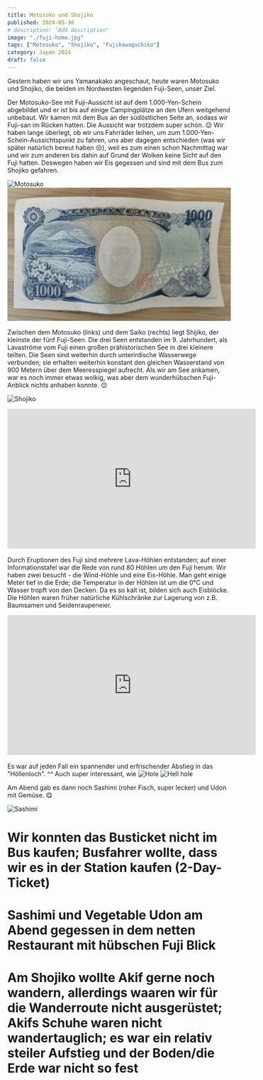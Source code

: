 ```yaml
---
title: Motosuko und Shojiko
published: 2024-05-30
# description: "Add description"
image: "./fuji-home.jpg"
tags: ["Motosuko", "Shojiko", "Fujikawaguchiko"]
category: Japan 2024
draft: false
---
```


Gestern haben wir uns Yamanakako angeschaut, heute waren Motosuko und Shojiko, die beiden im Nordwesten liegenden Fuji-Seen, unser Ziel.

Der Motosuko-See mit Fuji-Aussicht ist auf dem 1.000-Yen-Schein abgebildet und er ist bis auf einige Campingplätze an den Ufern weitgehend unbebaut. Wir kamen mit dem Bus an der südöstlichen Seite an, sodass wir Fuji-san im Rücken hatten. Die Aussicht war trotzdem super schön. 😌 Wir haben lange überlegt, ob wir uns Fahrräder leihen, um zum 1.000-Yen-Schein-Aussichtspunkt zu fahren, uns aber dagegen entschieden (was wir später natürlich bereut haben 😒), weil es zum einen schon Nachmittag war und wir zum anderen bis dahin auf Grund der Wolken keine Sicht auf den Fuji hatten. Deswegen haben wir Eis gegessen und sind mit dem Bus zum Shojiko gefahren. 

![Motosuko](./motosuko-with-text.jpg)
![1000-Yen-bill view](./yen.jpeg)

Zwischen dem Motosuko (links) und dem Saiko (rechts) liegt Shijiko, der kleinste der fünf Fuji-Seen. Die drei Seen entstanden im 9. Jahrhundert, als Lavaströme vom Fuji einen großen prähistorischen See in drei kleinere teilten. Die Seen sind weiterhin durch unterirdische Wasserwege verbunden; sie erhalten weiterhin konstant den gleichen Wasserstand von 900 Metern über dem Meeresspiegel aufrecht.
Als wir am See ankamen, war es noch immer etwas wolkig, was aber dem wunderhübschen Fuji-Anblick nichts anhaben konnte. 😉

![Shojiko](./shojiko.jpg)

<iframe width="560" height="315" src="https://www.youtube.com/embed/BG8buuGLn5A?si=-B1cW4VksvPZQOsl" title="YouTube video player" frameborder="0" allow="accelerometer; autoplay; clipboard-write; encrypted-media; gyroscope; picture-in-picture; web-share" referrerpolicy="strict-origin-when-cross-origin" allowfullscreen></iframe>

Durch Eruptionen des Fuji sind mehrere Lava-Höhlen entstanden; auf einer Informationstafel war die Rede von rund 80 Höhlen um den Fuji herum. Wir haben zwei besucht - die Wind-Höhle und eine Eis-Höhle. Man geht einige Meter tief in die Erde; die Temperatur in der Höhlen ist um die 0°C und Wasser tropft von den Decken. Da es so kalt ist, bilden sich auch Eisblöcke. Die Höhlen waren früher natürliche Kühlschränke zur Lagerung von z.B. Baumsamen und Seidenraupeneier.

<iframe width="560" height="315" src="https://www.youtube.com/embed/tkL3ZwAYyIE?si=J4POjy7tTAY3Bg_9" title="YouTube video player" frameborder="0" allow="accelerometer; autoplay; clipboard-write; encrypted-media; gyroscope; picture-in-picture; web-share" referrerpolicy="strict-origin-when-cross-origin" allowfullscreen></iframe>

Es war auf jeden Fall ein spannender und erfrischender Abstieg in das "Höllenloch". ^^ Auch super interessant, wie 
![Hole](./hole.jpg)
![Hell hole](./hell-hole.jpg)

Am Abend gab es dann noch Sashimi (roher Fisch, super lecker) und Udon mit Gemüse. 😋

![Sashimi](./sashimi.jpg)

# Wir konnten das Busticket nicht im Bus kaufen; Busfahrer wollte, dass wir es in der Station kaufen (2-Day-Ticket)
# Sashimi und Vegetable Udon am Abend gegessen in dem netten Restaurant mit hübschen Fuji Blick
# Am Shojiko wollte Akif gerne noch wandern, allerdings waaren wir für die Wanderroute nicht ausgerüstet; Akifs Schuhe waren nicht wandertauglich; es war ein relativ steiler Aufstieg und der Boden/die Erde war nicht so fest
